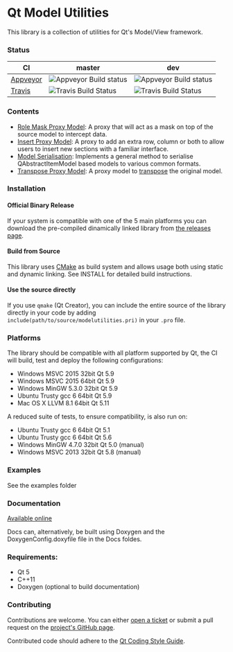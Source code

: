 # Qt Model Utilities

This library is a collection of utilities for Qt's Model/View framework.

### Status
| **CI** | **master** | **dev** |
|--------|------------|---------|
| [Appveyor](https://ci.appveyor.com/project/VSRonin/qtmodelutilities) | ![Appveyor Build status](https://ci.appveyor.com/api/projects/status/3x8h2laxlbh9wc7c/branch/master?svg=true) | ![Appveyor Build status](https://ci.appveyor.com/api/projects/status/3x8h2laxlbh9wc7c/branch/dev?svg=true)|
| [Travis](https://travis-ci.org/VSRonin/QtModelUtilities) | ![Travis Build Status](https://travis-ci.org/VSRonin/QtModelUtilities.svg?branch=master) | ![Travis Build Status](https://travis-ci.org/VSRonin/QtModelUtilities.svg?branch=dev) |

### Contents

+ [Role Mask Proxy Model](https://vsronin.github.io/QtModelUtilities/md__r_e_a_d_m_e__role__mask__proxy__model.html): A proxy that will act as a mask on top of the source model to intercept data.
+ [Insert Proxy Model](https://vsronin.github.io/QtModelUtilities/md__r_e_a_d_m_e__insert__proxy__model.html): A proxy to add an extra row, column or both to allow users to insert new sections with a familiar interface.
+ [Model Serialisation](https://vsronin.github.io/QtModelUtilities/md__r_e_a_d_m_e__model__serialisation.html): Implements a general method to serialise QAbstractItemModel based models to various common formats.
+ [Transpose Proxy Model](https://vsronin.github.io/QtModelUtilities/md__r_e_a_d_m_e__transpose__proxy__model.html): A proxy model to [transpose](https://en.wikipedia.org/wiki/Transpose#Examples) the original model.

### Installation

#### Official Binary Release
If your system is compatible with one of the 5 main platforms you can download the pre-compiled dinamically linked library from [the releases page](https://github.com/VSRonin/QtModelUtilities/releases).

#### Build from Source
This library uses [CMake](https://cmake.org/) as build system and allows usage both using static and dynamic linking. 
See INSTALL for detailed build instructions.

#### Use the source directly
If you use `qmake` (Qt Creator), you can include the entire source of the library directly in your code by adding `include(path/to/source/modelutilities.pri)` in your `.pro` file.

### Platforms

The library should be compatible with all platform supported by Qt, the CI will build, test and deploy the following configurations:

+ Windows MSVC 2015 32bit Qt 5.9
+ Windows MSVC 2015 64bit Qt 5.9
+ Windows MinGW 5.3.0 32bit Qt 5.9
+ Ubuntu Trusty gcc 6 64bit Qt 5.9
+ Mac OS X LLVM 8.1 64bit Qt 5.11

A reduced suite of tests, to ensure compatibility, is also run on:

+ Ubuntu Trusty gcc 6 64bit Qt 5.1
+ Ubuntu Trusty gcc 6 64bit Qt 5.6
+ Windows MinGW 4.7.0 32bit Qt 5.0 (manual)
+ Windows MSVC 2013 32bit Qt 5.8 (manual)

### Examples

See the examples folder

### Documentation

[Available online](https://vsronin.github.io/QtModelUtilities/index.html)

Docs can, alternatively, be built using Doxygen and the DoxygenConfig.doxyfile file in the Docs foldes.

### Requirements:

+ Qt 5
+ C++11
+ Doxygen (optional to build documentation)

### Contributing

Contributions are welcome. 
You can either [open a ticket](https://github.com/VSRonin/QtModelUtilities/issues) or submit a pull request on the [project's GitHub page](https://github.com/VSRonin/QtModelUtilities).

Contributed code should adhere to the [Qt Coding Style Guide](https://wiki.qt.io/Qt_Coding_Style).